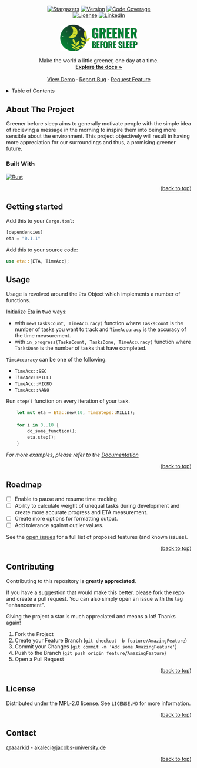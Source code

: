 <a name="readme-top"></a>

<div align="center">
  <a href="https://github.com/aaarkid/eta/stargazers"><img src="https://img.shields.io/github/stars/aaarkid/eta.svg?style=flat" alt="Stargazers" /></a>
  <a href="https://crates.io/crates/eta"><img src="https://img.shields.io/crates/v/eta?label=version" alt="Version" /></a>
  <a href="https://codecov.io/gh/aaarkid/eta"><img src="https://img.shields.io/codecov/c/github/aaarkid/eta" alt="Code Coverage" /></a><br>
  <a href="https://github.com/aaarkid/eta/blob/master/LICENSE.txt"><img src="https://img.shields.io/github/license/aaarkid/eta.svg?style=flat" alt="License" /></a>
  <a href="https://linkedin.com/in/arkid-kaleci"><img src="https://img.shields.io/badge/-LinkedIn-black.svg?style=flat&logo=linkedin&colorB=555" alt="LinkedIn" /></a>
</div>

<br />
<div align="center">
  <a href="https://github.com/aaarkid/Greener-before-sleep">
    <img src="logo.png" alt="Logo" width="210" height="">
  </a>

  <p align="center">
    Make the world a little greener, one day at a time.
    <br />
    <a href="https://github.com/aaarkid/Greener-before-sleep"><strong>Explore the docs »</strong></a>
    <br />
    <br />
    <a href="https://github.com/aaarkid/Greener-before-sleep">View Demo</a>
    ·
    <a href="https://github.com/aaarkid/Greener-before-sleep/issues">Report Bug</a>
    ·
    <a href="https://github.com/aaarkid/Greener-before-sleep/issues">Request Feature</a>
  </p>
</div>



<!-- TABLE OF CONTENTS -->
<details>
  <summary>Table of Contents</summary>
  <ol>
    <li>
      <a href="#about-the-project">About The Project</a>
      <ul>
        <li><a href="#built-with">Built With</a></li>
      </ul>
    </li>
    <li>
      <a href="#getting-started">Getting Started</a>
    </li>
    <li><a href="#usage">Usage</a></li>
    <li><a href="#roadmap">Roadmap</a></li>
    <li><a href="#contributing">Contributing</a></li>
    <li><a href="#license">License</a></li>
    <li><a href="#contact">Contact</a></li>
    <!-- <li><a href="#acknowledgments">Acknowledgments</a></li> -->
  </ol>
</details>



<!-- ABOUT THE PROJECT -->
## About The Project

Greener before sleep aims to generally motivate people with the simple idea of recieving a message in the morning to inspire them into being more sensible about the environment. This project objectively will result in having more appreciation for our surroundings and thus, a promising greener future.

### Built With

[![Rust][Rust]][Rust-url]

<p align="right">(<a href="#readme-top">back to top</a>)</p>

<!-- GETTING STARTED -->
## Getting started

Add this to your `Cargo.toml`:
```rust
[dependencies]
eta = "0.1.1"
```

Add this to your source code:
```rust
use eta::{ETA, TimeAcc};
```

<!-- USAGE EXAMPLES -->
## Usage

Usage is revolved around the `Eta` Object which implements a number of functions.

Initialize Eta in two ways:
* with `new(TasksCount, TimeAccuracy)` function where `TasksCount` is the number of tasks you want to track and `TimeAccuracy` is the accuracy of the time measurement.
* with `in_progress(TasksCount, TasksDone, TimeAccuracy)` function where `TasksDone` is the number of tasks that have completed.

`TimeAccuracy` can be one of the following:
* `TimeAcc::SEC`
* `TimeAcc::MILLI`
* `TimeAcc::MICRO`
* `TimeAcc::NANO`

Run `step()` function on every iteration of your task.

```rust
    let mut eta = Eta::new(10, TimeSteps::MILLI);

    for i in 0..10 {
        do_some_function();
        eta.step();
    }
```

_For more examples, please refer to the [Documentation](https://docs.rs/eta/0.0.0/eta/)_

<p align="right">(<a href="#readme-top">back to top</a>)</p>



<!-- ROADMAP -->
## Roadmap

- [ ] Enable to pause and resume time tracking
- [ ] Ability to calculate weight of unequal tasks during development and create more accurate progress and ETA measurement.
- [ ] Create more options for formatting output.
- [ ] Add tolerance against outlier values.

See the [open issues](https://github.com/aaarkid/eta/issues) for a full list of proposed features (and known issues).

<p align="right">(<a href="#readme-top">back to top</a>)</p>



<!-- CONTRIBUTING -->
## Contributing

Contributing to this repository is **greatly appreciated**.

If you have a suggestion that would make this better, please fork the repo and create a pull request. You can also simply open an issue with the tag "enhancement".

Giving the project a star is much appreciated and means a lot! Thanks again!

1. Fork the Project
2. Create your Feature Branch (`git checkout -b feature/AmazingFeature`)
3. Commit your Changes (`git commit -m 'Add some AmazingFeature'`)
4. Push to the Branch (`git push origin feature/AmazingFeature`)
5. Open a Pull Request

<p align="right">(<a href="#readme-top">back to top</a>)</p>



<!-- LICENSE -->
## License

Distributed under the MPL-2.0 license. See `LICENSE.MD` for more information.

<p align="right">(<a href="#readme-top">back to top</a>)</p>



<!-- CONTACT -->
## Contact

[@aaarkid](https://github.com/aaarkid) - akaleci@jacobs-university.de

<p align="right">(<a href="#readme-top">back to top</a>)</p>



<!-- ACKNOWLEDGMENTS 

---None yet---

## Acknowledgments


<p align="right">(<a href="#readme-top">back to top</a>)</p>
-->


<!-- MARKDOWN LINKS & IMAGES -->
<!-- https://www.markdownguide.org/basic-syntax/#reference-style-links -->
[Rust]: https://img.shields.io/badge/Rust-000000?style=for-the-badge&logo=rust&color=red&logoColor=white
[Rust-url]: https://www.rust-lang.org/
